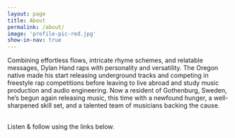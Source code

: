 ```yaml
---
layout: page
title: About
permalink: /about/
image: 'profile-pic-red.jpg'
show-in-nav: true
---
```


Combining effortless flows, intricate rhyme schemes, and relatable messages, Dylan Hand raps with personality and versatility. The Oregon native made his start releasing underground tracks and competing in freestyle rap competitions before leaving to live abroad and study music production and audio engineering. Now a resident of Gothenburg, Sweden, he’s begun again releasing music, this time with a newfound hunger, a well-sharpened skill set, and a talented team of musicians backing the cause.

<br>
Listen & follow using the links below.